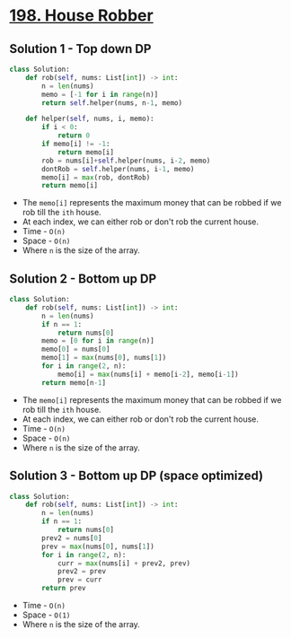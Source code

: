 # [198. House Robber](https://leetcode.com/problems/house-robber/)

## Solution 1 - Top down DP

```py
class Solution:
    def rob(self, nums: List[int]) -> int:
        n = len(nums)
        memo = [-1 for i in range(n)]
        return self.helper(nums, n-1, memo)

    def helper(self, nums, i, memo):
        if i < 0:
            return 0
        if memo[i] != -1:
            return memo[i]
        rob = nums[i]+self.helper(nums, i-2, memo)
        dontRob = self.helper(nums, i-1, memo)
        memo[i] = max(rob, dontRob)
        return memo[i]
```

-   The `memo[i]` represents the maximum money that can be robbed if we rob till the `ith` house.
-   At each index, we can either rob or don't rob the current house.
-   Time - `O(n)`
-   Space - `O(n)`
-   Where `n` is the size of the array.

## Solution 2 - Bottom up DP

```py
class Solution:
    def rob(self, nums: List[int]) -> int:
        n = len(nums)
        if n == 1:
            return nums[0]
        memo = [0 for i in range(n)]
        memo[0] = nums[0]
        memo[1] = max(nums[0], nums[1])
        for i in range(2, n):
            memo[i] = max(nums[i] + memo[i-2], memo[i-1])
        return memo[n-1]
```

-   The `memo[i]` represents the maximum money that can be robbed if we rob till the `ith` house.
-   At each index, we can either rob or don't rob the current house.
-   Time - `O(n)`
-   Space - `O(n)`
-   Where `n` is the size of the array.

## Solution 3 - Bottom up DP (space optimized)

```py
class Solution:
    def rob(self, nums: List[int]) -> int:
        n = len(nums)
        if n == 1:
            return nums[0]
        prev2 = nums[0]
        prev = max(nums[0], nums[1])
        for i in range(2, n):
            curr = max(nums[i] + prev2, prev)
            prev2 = prev
            prev = curr
        return prev
```

-   Time - `O(n)`
-   Space - `O(1)`
-   Where `n` is the size of the array.
